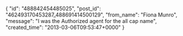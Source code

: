  {
   "id": "488842454485025",
   "post_id": "462493170453287_488691414500129",
   "from_name": "Fiona Munro",
   "message": "I was the Authorized agent for the all cap name",
   "created_time": "2013-03-06T09:53:47+0000"
 }

